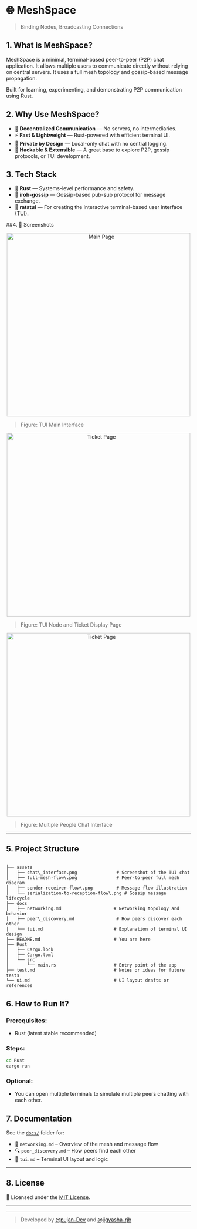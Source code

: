 # 🌐 MeshSpace

> Binding Nodes, Broadcasting Connections

## 1. What is MeshSpace?

MeshSpace is a minimal, terminal-based peer-to-peer (P2P) chat application. It allows multiple users to communicate directly without relying on central servers. It uses a full mesh topology and gossip-based message propagation.

Built for learning, experimenting, and demonstrating P2P communication using Rust.

## 2. Why Use MeshSpace?

- 🛜 **Decentralized Communication** — No servers, no intermediaries.
- ⚡ **Fast & Lightweight** — Rust-powered with efficient terminal UI.
- 🔐 **Private by Design** — Local-only chat with no central logging.
- 🧪 **Hackable & Extensible** — A great base to explore P2P, gossip protocols, or TUI development.

## 3. Tech Stack

- 🦀 **Rust** — Systems-level performance and safety.
- 📡 **iroh-gossip** — Gossip-based pub-sub protocol for message exchange.
- 🧵 **ratatui** — For creating the interactive terminal-based user interface (TUI).


##4. 📸 Screenshots
<p align="center">
  <img src="../assets/main-page.png" alt="Main Page" width="500">
  <br/>
</p>

> Figure: TUI Main Interface

<p align="center">
  <img src="../assets/ticket-page.png" alt="Ticket Page" width="500">
  <br/>
</p>

> Figure: TUI Node and Ticket Display Page

<p align="center">
  <img src="../assets/ticket-page.png" alt="Ticket Page" width="500">
  <br/>
</p>

> Figure: Multiple People Chat Interface

---

## 5. Project Structure

```

├── assets
│   ├── chat\_interface.png               # Screenshot of the TUI chat
│   ├── full-mesh-flow\.png               # Peer-to-peer full mesh diagram
│   ├── sender-receiver-flow\.png         # Message flow illustration
│   └── serialization-to-reception-flow\.png # Gossip message lifecycle
├── docs
│   ├── networking.md                    # Networking topology and behavior
│   ├── peer\_discovery.md                # How peers discover each other
│   └── tui.md                           # Explanation of terminal UI design
├── README.md                            # You are here
├── Rust
│   ├── Cargo.lock
│   ├── Cargo.toml
│   └── src
│       └── main.rs                      # Entry point of the app
├── test.md                              # Notes or ideas for future tests
└── ui.md                                # UI layout drafts or references

```

## 6. How to Run It?

### Prerequisites:

- Rust (latest stable recommended)

### Steps:

```bash
cd Rust
cargo run
```

### Optional:

- You can open multiple terminals to simulate multiple peers chatting with each other.

## 7. Documentation

See the [`docs/`](./docs) folder for:

- 📡 `networking.md` – Overview of the mesh and message flow
- 🔍 `peer_discovery.md` – How peers find each other
- 🎨 `tui.md` – Terminal UI layout and logic

---

## 8. License

📝 Licensed under the [MIT License](./LICENSE).

---

---

> Developed by [@pujan-Dev](https://github.com/Pujan-Dev) and [@jigyasha-rjb](https://github.com/jigyasha-rjb)
